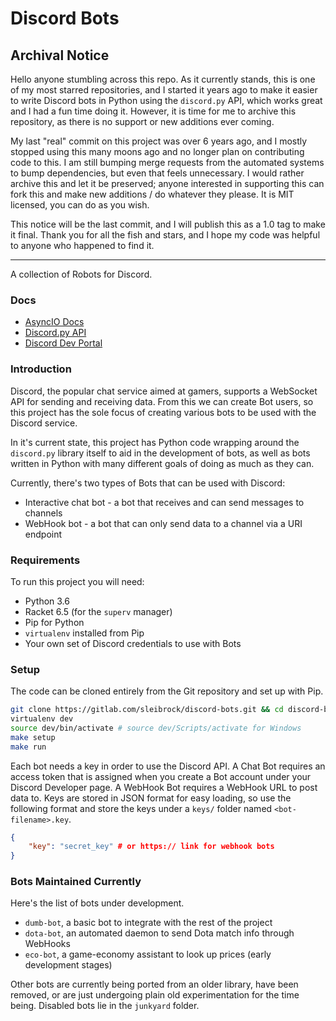 Discord Bots
============

## Archival Notice

Hello anyone stumbling across this repo. As it currently stands, this is one of my most starred repositories, and I started it years ago to make it easier to write Discord bots in Python using the `discord.py` API, which works great and I had a fun time doing it. However, it is time for me to archive this repository, as there is no support or new additions ever coming.

My last "real" commit on this project was over 6 years ago, and I mostly stopped using this many moons ago and no longer plan on contributing code to this. I am still bumping merge requests from the automated systems to bump dependencies, but even that feels unnecessary. I would rather archive this and let it be preserved; anyone interested in supporting this can fork this and make new additions / do whatever they please. It is MIT licensed, you can do as you wish.

This notice will be the last commit, and I will publish this as a 1.0 tag to make it final. Thank you for all the fish and stars, and I hope my code was helpful to anyone who happened to find it.

---

A collection of Robots for Discord.

### Docs

* [AsyncIO Docs](https://docs.python.org/3.4/library/asyncio.html)
* [Discord.py API](http://discordpy.readthedocs.io/en/latest/api.html)
* [Discord Dev Portal](https://discordapp.com/developers/docs/intro)


### Introduction

Discord, the popular chat service aimed at gamers, supports a WebSocket API for sending and receiving data. From this we can create Bot users, so this project has the sole focus of creating various bots to be used with the Discord service.

In it's current state, this project has Python code wrapping around the `discord.py` library itself to aid in the development of bots, as well as bots written in Python with many different goals of doing as much as they can.

Currently, there's two types of Bots that can be used with Discord:
* Interactive chat bot - a bot that receives and can send messages to channels
* WebHook bot - a bot that can only send data to a channel via a URI endpoint


### Requirements

To run this project you will need:

* Python 3.6
* Racket 6.5 (for the `superv` manager)
* Pip for Python
* `virtualenv` installed from Pip
* Your own set of Discord credentials to use with Bots


### Setup

The code can be cloned entirely from the Git repository and set up with Pip.

```bash
git clone https://gitlab.com/sleibrock/discord-bots.git && cd discord-bots
virtualenv dev
source dev/bin/activate # source dev/Scripts/activate for Windows
make setup
make run
```

Each bot needs a key in order to use the Discord API. A Chat Bot requires an access token that is assigned when you create a Bot account under your Discord Developer page. A WebHook Bot requires a WebHook URL to post data to. Keys are stored in JSON format for easy loading, so use the following format and store the keys under a `keys/` folder named `<bot-filename>.key`.
```json
{
    "key": "secret_key" # or https:// link for webhook bots
}
```


### Bots Maintained Currently

Here's the list of bots under development.

* `dumb-bot`, a basic bot to integrate with the rest of the project
* `dota-bot`, an automated daemon to send Dota match info through WebHooks
* `eco-bot`, a game-economy assistant to look up prices (early development stages)

Other bots are currently being ported from an older library, have been removed, 
or are just undergoing plain old experimentation for the time being. Disabled bots
lie in the `junkyard` folder.
